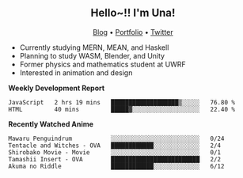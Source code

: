 <h2 align="center">
  Hello~!! I'm Una!
</h2>

<p align="center">
  <a href="https://anarchy.website/">Blog</a> &bull;
  <a href="https://una-ada.github.io/">Portfolio</a> &bull;
  <a href="https://twitter.com/unaxiii">Twitter</a>
</p>

- Currently studying MERN, MEAN, and Haskell
- Planning to study WASM, Blender, and Unity
- Former physics and mathematics student at UWRF
- Interested in animation and design

**Weekly Development Report**

<!--START_SECTION:waka-->
```text
JavaScript   2 hrs 19 mins   ███████████████████▒░░░░░   76.80 % 
HTML         40 mins         █████▓░░░░░░░░░░░░░░░░░░░   22.40 % 
```
<!--END_SECTION:waka-->

**Recently Watched Anime**

<!-- RECENT-ANIME:START -->

    Mawaru Penguindrum           ░░░░░░░░░░░░░░░░░░░░░░░░░   0/24
    Tentacle and Witches - OVA   ████████████░░░░░░░░░░░░░   2/4
    Shirobako Movie - Movie      ░░░░░░░░░░░░░░░░░░░░░░░░░   0/1
    Tamashii Insert - OVA        █████████████████████████   2/2
    Akuma no Riddle              ████████████░░░░░░░░░░░░░   6/12
<!-- RECENT-ANIME:END -->
